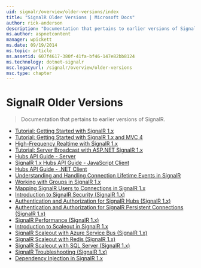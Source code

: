 ```yaml
---
uid: signalr/overview/older-versions/index
title: "SignalR Older Versions | Microsoft Docs"
author: rick-anderson
description: "Documentation that pertains to earlier versions of SignalR."
ms.author: aspnetcontent
manager: wpickett
ms.date: 09/19/2014
ms.topic: article
ms.assetid: 607f4617-380f-41fa-bf46-147e82bb8124
ms.technology: dotnet-signalr
msc.legacyurl: /signalr/overview/older-versions
msc.type: chapter
---
```

SignalR Older Versions
====================
> Documentation that pertains to earlier versions of SignalR.


- [Tutorial: Getting Started with SignalR 1.x](tutorial-getting-started-with-signalr.md)
- [Tutorial: Getting Started with SignalR 1.x and MVC 4](tutorial-getting-started-with-signalr-and-mvc-4.md)
- [High-Frequency Realtime with SignalR 1.x](tutorial-high-frequency-realtime-with-signalr.md)
- [Tutorial: Server Broadcast with ASP.NET SignalR 1.x](tutorial-server-broadcast-with-aspnet-signalr.md)
- [Hubs API Guide - Server](signalr-1x-hubs-api-guide-server.md)
- [SignalR 1.x Hubs API Guide - JavaScript Client](signalr-1x-hubs-api-guide-javascript-client.md)
- [Hubs API Guide - .NET Client](signalr-1x-hubs-api-guide-net-client.md)
- [Understanding and Handling Connection Lifetime Events in SignalR](handling-connection-lifetime-events.md)
- [Working with Groups in SignalR 1.x](working-with-groups.md)
- [Mapping SignalR Users to Connections in SignalR 1.x](mapping-users-to-connections.md)
- [Introduction to SignalR Security (SignalR 1.x)](introduction-to-security.md)
- [Authentication and Authorization for SignalR Hubs (SignalR 1.x)](hub-authorization.md)
- [Authentication and Authorization for SignalR Persistent Connections (SignalR 1.x)](persistent-connection-authorization.md)
- [SignalR Performance (SignalR 1.x)](signalr-performance.md)
- [Introduction to Scaleout in SignalR 1.x](scaleout-in-signalr.md)
- [SignalR Scaleout with Azure Service Bus (SignalR 1.x)](scaleout-with-windows-azure-service-bus.md)
- [SignalR Scaleout with Redis (SignalR 1.x)](scaleout-with-redis.md)
- [SignalR Scaleout with SQL Server (SignalR 1.x)](scaleout-with-sql-server.md)
- [SignalR Troubleshooting (SignalR 1.x)](troubleshooting.md)
- [Dependency Injection in SignalR 1.x](dependency-injection.md)
